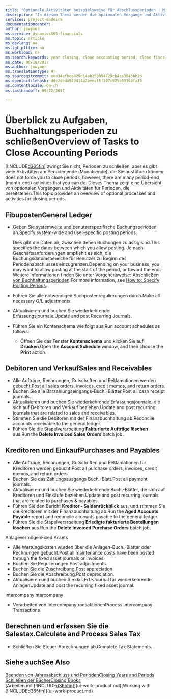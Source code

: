 ```yaml
---
title: "Optionale Aktivitäten beispielsweise für Abschlussperioden | Microsoft Docs"
description: "In diesem Thema werden die optionalen Vorgänge und Aktivitäten Abschlussbuchhaltungsperioden in Financials dargelegt."
services: project-madeira
documentationcenter: 
author: jswymer
ms.service: dynamics365-financials
ms.topic: article
ms.devlang: na
ms.tgt_pltfrm: na
ms.workload: na
ms.search.keywords: year closing, close accounting period, close fiscal year, aging, creditor payments, vendor payments
ms.date: 06/19/2017
ms.author: jswymer
ms.translationtype: HT
ms.sourcegitcommit: eea34afbee429d14ab150894729cb4ea3843bb2b
ms.openlocfilehash: ddc2dbda549414a7beecf5f307c525b53166fa15
ms.contentlocale: de-ch
ms.lasthandoff: 09/22/2017

---
```

# <a name="overview-of-tasks-to-close-accounting-periods"></a><span data-ttu-id="72a7b-103">Überblick zu Aufgaben, Buchhaltungsperioden zu schließen</span><span class="sxs-lookup"><span data-stu-id="72a7b-103">Overview of Tasks to Close Accounting Periods</span></span>
[!INCLUDE[d365fin](includes/d365fin_md.md)]<span data-ttu-id="72a7b-104"> zwingt Sie nicht, Perioden zu schließen, aber es gibt viele Aktivitäten am Periodenende (Monatsende), die Sie ausführen können.</span><span class="sxs-lookup"><span data-stu-id="72a7b-104"> does not force you to close periods, however, there are many period-end (month-end) activities that you can do.</span></span> <span data-ttu-id="72a7b-105">Dieses Thema zeigt eine Übersicht von optionalen Vorgängen und Aktivitäten für Perioden, die bereitstehen.</span><span class="sxs-lookup"><span data-stu-id="72a7b-105">This topic provides an overview of optional processes and activities for closing periods.</span></span>  

## <a name="general-ledger"></a><span data-ttu-id="72a7b-106">Fibuposten</span><span class="sxs-lookup"><span data-stu-id="72a7b-106">General Ledger</span></span>
* <span data-ttu-id="72a7b-107">Geben Sie systemweite und benutzerspezifische Buchungsperioden an.</span><span class="sxs-lookup"><span data-stu-id="72a7b-107">Specify system-wide and user-specific posting periods.</span></span>  

    <span data-ttu-id="72a7b-108">Dies gibt die Daten an, zwischen denen Buchungen zulässig sind.</span><span class="sxs-lookup"><span data-stu-id="72a7b-108">This specifies the dates between which you allow posting.</span></span> <span data-ttu-id="72a7b-109">Je nach Geschäftsanforderungen empfiehlt es sich, die Buchungsdatumsbereiche für Benutzer zu Beginn des Periodenabschlusses einzugrenzen.</span><span class="sxs-lookup"><span data-stu-id="72a7b-109">Depending on your business, you may want to allow posting at the start of the period, or toward the end.</span></span> <span data-ttu-id="72a7b-110">Weitere Informationen finden Sie unter [Vorgehensweise: Abschließen von Buchhaltungsperioden](finance-how-specify-posting-periods.md).</span><span class="sxs-lookup"><span data-stu-id="72a7b-110">For more information, see [How to: Specify Posting Periods](finance-how-specify-posting-periods.md).</span></span>  
* <span data-ttu-id="72a7b-111">Führen Sie alle notwendigen Sachpostenregulierungen durch.</span><span class="sxs-lookup"><span data-stu-id="72a7b-111">Make all necessary G/L adjustments.</span></span>  
* <span data-ttu-id="72a7b-112">Aktualisieren und buchen Sie wiederkehrende Erfassungsjournale.</span><span class="sxs-lookup"><span data-stu-id="72a7b-112">Update and post Recurring Journals.</span></span>  
  <!--* Process Consolidations-->
* <span data-ttu-id="72a7b-113">Führen Sie ein Kontenschema wie folgt aus:</span><span class="sxs-lookup"><span data-stu-id="72a7b-113">Run account schedules as follows:</span></span>  
  * <span data-ttu-id="72a7b-114">Öffnen Sie das Fenster **Kontenschema** und klicken Sie auf **Drucken**.</span><span class="sxs-lookup"><span data-stu-id="72a7b-114">Open the **Account Schedule** window, and then choose the **Print** action.</span></span>  

## <a name="sales-and-receivables"></a><span data-ttu-id="72a7b-115">Debitoren und Verkauf</span><span class="sxs-lookup"><span data-stu-id="72a7b-115">Sales and Receivables</span></span>
* <span data-ttu-id="72a7b-116">Alle Aufträge, Rechnungen, Gutschriften und Reklamationen werden gebucht.</span><span class="sxs-lookup"><span data-stu-id="72a7b-116">Post all sales orders, invoices, credit memos, and return orders.</span></span>  
* <span data-ttu-id="72a7b-117">Buchen Sie alle Barzahlungseingangs-Buch.-Blätter.</span><span class="sxs-lookup"><span data-stu-id="72a7b-117">Post all cash receipt journals.</span></span>  
* <span data-ttu-id="72a7b-118">Aktualisieren und buchen Sie wiederkehrende Erfassungsjournale, die sich auf Debitoren und Verkauf beziehen.</span><span class="sxs-lookup"><span data-stu-id="72a7b-118">Update and post recurring journals that are related to sales and receivables.</span></span>  
* <span data-ttu-id="72a7b-119">Stimmen Sie die Debitoren mit der Finanzbuchhaltung ab.</span><span class="sxs-lookup"><span data-stu-id="72a7b-119">Reconcile accounts receivable to the general ledger.</span></span>  
* <span data-ttu-id="72a7b-120">Führen Sie die Stapelverarbeitung **Fakturierte Aufträge löschen** aus.</span><span class="sxs-lookup"><span data-stu-id="72a7b-120">Run the **Delete Invoiced Sales Orders** batch job.</span></span>  

## <a name="purchases-and-payables"></a><span data-ttu-id="72a7b-121">Kreditoren und Einkauf</span><span class="sxs-lookup"><span data-stu-id="72a7b-121">Purchases and Payables</span></span>
* <span data-ttu-id="72a7b-122">Alle Aufträge, Rechnungen, Gutschriften und Reklamationen für Kreditoren werden gebucht.</span><span class="sxs-lookup"><span data-stu-id="72a7b-122">Post all purchase orders, invoices, credit memos, and return orders.</span></span>  
* <span data-ttu-id="72a7b-123">Buchen Sie das Zahlungsausgangs Buch.-Blatt.</span><span class="sxs-lookup"><span data-stu-id="72a7b-123">Post all payment journals.</span></span>  
* <span data-ttu-id="72a7b-124">Aktualisieren und buchen Sie wiederkehrende Buch.-Blätter, die sich auf Kreditoren und Einkäufe beziehen.</span><span class="sxs-lookup"><span data-stu-id="72a7b-124">Update and post recurring journals that are related to purchases & payables.</span></span>  
* <span data-ttu-id="72a7b-125">Führen Sie den Bericht **Kreditor - Saldenrückblick** aus, und stimmen Sie die Kreditoren mit der Finanzbuchhaltung ab.</span><span class="sxs-lookup"><span data-stu-id="72a7b-125">Run the **Aged Accounts Payable** report and reconcile accounts payable to the general ledger.</span></span>  
* <span data-ttu-id="72a7b-126">Führen Sie die Stapelverarbeitung **Erledigte fakturierte Bestellungen löschen** aus.</span><span class="sxs-lookup"><span data-stu-id="72a7b-126">Run the **Delete Invoiced Purchase Orders** batch job.</span></span>  

<span data-ttu-id="72a7b-127">Anlagevermögen</span><span class="sxs-lookup"><span data-stu-id="72a7b-127">Fixed Assets</span></span>
* <span data-ttu-id="72a7b-128">Alle Wartungskosten wurden über die Anlagen-Buch.-Blätter oder Rechnungen gebucht.</span><span class="sxs-lookup"><span data-stu-id="72a7b-128">Post all maintenance costs have been posted through the fixed asset journals or invoices.</span></span>
* <span data-ttu-id="72a7b-129">Buchen Sie Regulierungen.</span><span class="sxs-lookup"><span data-stu-id="72a7b-129">Post adjustments.</span></span>
* <span data-ttu-id="72a7b-130">Buchen Sie die Zuschreibung.</span><span class="sxs-lookup"><span data-stu-id="72a7b-130">Post appreciation.</span></span>
* <span data-ttu-id="72a7b-131">Buchen Sie die Abschreibung.</span><span class="sxs-lookup"><span data-stu-id="72a7b-131">Post depreciation.</span></span>
* <span data-ttu-id="72a7b-132">Aktualisieren und buchen Sie das Erf.-Journal für wiederkehrende Anlagen</span><span class="sxs-lookup"><span data-stu-id="72a7b-132">Update and post the recurring fixed asset journal.</span></span>

<span data-ttu-id="72a7b-133">Intercompany</span><span class="sxs-lookup"><span data-stu-id="72a7b-133">Intercompany</span></span>
* <span data-ttu-id="72a7b-134">Verarbeiten von Intercompanytransaktionen</span><span class="sxs-lookup"><span data-stu-id="72a7b-134">Process Intercompany Transactions</span></span>

## <a name="calculate-and-process-sales-tax"></a><span data-ttu-id="72a7b-135">Berechnen und erfassen Sie die Salestax.</span><span class="sxs-lookup"><span data-stu-id="72a7b-135">Calculate and Process Sales Tax</span></span>
* <span data-ttu-id="72a7b-136">Schließen Sie Steuer-Abrechnungen ab.</span><span class="sxs-lookup"><span data-stu-id="72a7b-136">Complete Tax Statements.</span></span>  

## <a name="see-also"></a><span data-ttu-id="72a7b-137">Siehe auch</span><span class="sxs-lookup"><span data-stu-id="72a7b-137">See Also</span></span>
[<span data-ttu-id="72a7b-138">Beenden von Jahresabschluss und Perioden</span><span class="sxs-lookup"><span data-stu-id="72a7b-138">Closing Years and Periods</span></span>](year-close-years-periods.md)  
[<span data-ttu-id="72a7b-139">Schließen der Bücher</span><span class="sxs-lookup"><span data-stu-id="72a7b-139">Closing Books</span></span>](year-close-books.md)  
<span data-ttu-id="72a7b-140">[Arbeiten mit [!INCLUDE[d365fin](includes/d365fin_md.md)]](ui-work-product.md)</span><span class="sxs-lookup"><span data-stu-id="72a7b-140">[Working with [!INCLUDE[d365fin](includes/d365fin_md.md)]](ui-work-product.md)</span></span>

